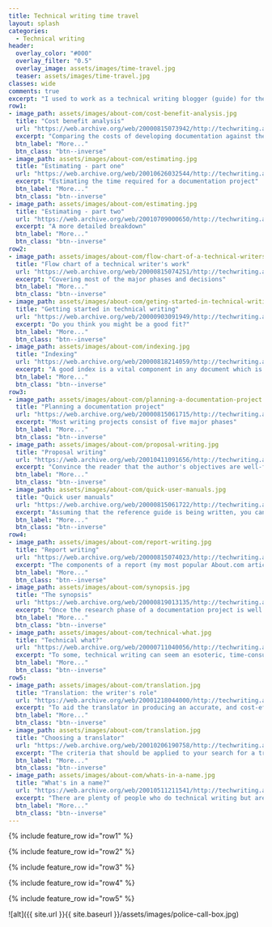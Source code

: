 ```yaml
---
title: Technical writing time travel
layout: splash
categories:
  - Technical writing
header:
  overlay_color: "#000"
  overlay_filter: "0.5"
  overlay_image: assets/images/time-travel.jpg
  teaser: assets/images/time-travel.jpg
classes: wide
comments: true
excerpt: "I used to work as a technical writing blogger (guide) for the sadly-defunct About.com. Courtesy of the [Internet Archive](https://archive.org/), some of those articles are still ‘floating around’."
row1:
- image_path: assets/images/about-com/cost-benefit-analysis.jpg
  title: "Cost benefit analysis"
  url: "https://web.archive.org/web/20000815073942/http://techwriting.about.com/careers/techwriting/library/weekly/aa090398.htm"
  excerpt: "Comparing the costs of developing documentation against the benefits that may be expected"
  btn_label: "More..."
  btn_class: "btn--inverse"
- image_path: assets/images/about-com/estimating.jpg
  title: "Estimating - part one"
  url: "https://web.archive.org/web/20010626032544/http://techwriting.about.com/careers/techwriting/library/weekly/aa020701a.htm"
  excerpt: "Estimating the time required for a documentation project"
  btn_label: "More..."
  btn_class: "btn--inverse"
- image_path: assets/images/about-com/estimating.jpg
  title: "Estimating - part two"
  url: "https://web.archive.org/web/20010709000650/http://techwriting.about.com/careers/techwriting/library/weekly/aa020701b.htm"
  excerpt: "A more detailed breakdown"
  btn_label: "More..."
  btn_class: "btn--inverse"
row2:
- image_path: assets/images/about-com/flow-chart-of-a-technical-writers-work.jpg
  title: "Flow chart of a technical writer's work"
  url: "https://web.archive.org/web/20000815074251/http://techwriting.about.com/careers/techwriting/library/weekly/aa092897.htm"
  excerpt: "Covering most of the major phases and decisions"
  btn_label: "More..."
  btn_class: "btn--inverse"  
- image_path: assets/images/about-com/geting-started-in-technical-writing.jpg
  title: "Getting started in technical writing"
  url: "https://web.archive.org/web/20000903091949/http://techwriting.about.com/careers/techwriting/library/weekly/aa033098.htm"
  excerpt: "Do you think you might be a good fit?"
  btn_label: "More..."
  btn_class: "btn--inverse"
- image_path: assets/images/about-com/indexing.jpg
  title: "Indexing"
  url: "https://web.archive.org/web/20000818214059/http://techwriting.about.com/careers/techwriting/library/weekly/aa011998.htm"
  excerpt: "A good index is a vital component in any document which is more than 20 to 30 pages long"
  btn_label: "More..."
  btn_class: "btn--inverse"
row3:
- image_path: assets/images/about-com/planning-a-documentation-project.jpg
  title: "Planning a documentation project"
  url: "https://web.archive.org/web/20000815061715/http://techwriting.about.com/careers/techwriting/library/weekly/aa071497.htm"
  excerpt: "Most writing projects consist of five major phases"
  btn_label: "More..."
  btn_class: "btn--inverse" 
- image_path: assets/images/about-com/proposal-writing.jpg
  title: "Proposal writing"
  url: "https://web.archive.org/web/20010411091656/http://techwriting.about.com/careers/techwriting/library/weekly/aa022201.htm"
  excerpt: "Convince the reader that the author's objectives are well-founded and worth pursuing"
  btn_label: "More..."
  btn_class: "btn--inverse"  
- image_path: assets/images/about-com/quick-user-manuals.jpg
  title: "Quick user manuals"
  url: "https://web.archive.org/web/20000815061722/http://techwriting.about.com/careers/techwriting/library/weekly/aa092998.htm"
  excerpt: "Assuming that the reference guide is being written, you can create a quick user manual by referring to topics within that document"
  btn_label: "More..."
  btn_class: "btn--inverse"
row4:
- image_path: assets/images/about-com/report-writing.jpg
  title: "Report writing"
  url: "https://web.archive.org/web/20000815074023/http://techwriting.about.com/careers/techwriting/library/weekly/aa033199.htm"
  excerpt: "The components of a report (my most popular About.com article)"
  btn_label: "More..."
  btn_class: "btn--inverse"
- image_path: assets/images/about-com/synopsis.jpg
  title: "The synopsis"
  url: "https://web.archive.org/web/20000819013135/http://techwriting.about.com/careers/techwriting/library/weekly/aa051298.htm"
  excerpt: "Once the research phase of a documentation project is well advanced, it is useful to plan what is going to be written in a short document (a synopsis)"
  btn_label: "More..."
  btn_class: "btn--inverse"
- image_path: assets/images/about-com/technical-what.jpg
  title: "Technical what?"
  url: "https://web.archive.org/web/20000711040056/http://techwriting.about.com/careers/techwriting/library/weekly/aa022797.htm"
  excerpt: "To some, technical writing can seem an esoteric, time-consuming and unnecessary frippery"
  btn_label: "More..."
  btn_class: "btn--inverse"
row5:
- image_path: assets/images/about-com/translation.jpg
  title: "Translation: the writer's role"
  url: "https://web.archive.org/web/20001218044000/http://techwriting.about.com/careers/techwriting/library/weekly/aa031698.htm"
  excerpt: "To aid the translator in producing an accurate, and cost-effective, representation of the original"
  btn_label: "More..."
  btn_class: "btn--inverse"
- image_path: assets/images/about-com/translation.jpg
  title: "Choosing a translator"
  url: "https://web.archive.org/web/20010206190758/http://techwriting.about.com/careers/techwriting/library/weekly/aa041398.htm"
  excerpt: "The criteria that should be applied to your search for a translator"
  btn_label: "More..."
  btn_class: "btn--inverse"
- image_path: assets/images/about-com/whats-in-a-name.jpg
  title: "What's in a name?"
  url: "https://web.archive.org/web/20010511211541/http://techwriting.about.com/careers/techwriting/library/weekly/aa083197.htm"
  excerpt: "There are plenty of people who do technical writing but aren't called technical writers"
  btn_label: "More..."
  btn_class: "btn--inverse"
---
```


{% include feature_row id="row1" %}

{% include feature_row id="row2" %}

{% include feature_row id="row3" %}

{% include feature_row id="row4" %}

{% include feature_row id="row5" %}

![alt]({{ site.url }}{{ site.baseurl }}/assets/images/police-call-box.jpg)